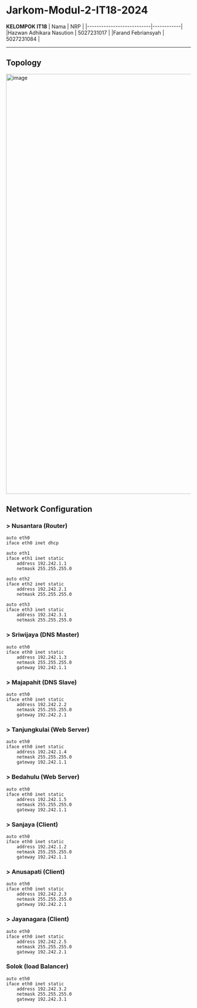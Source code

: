 # Jarkom-Modul-2-IT18-2024

**KELOMPOK IT18**
| Nama | NRP |
|---------------------------|------------|
|Hazwan Adhikara Nasution | 5027231017 |
|Farand Febriansyah | 5027231084 |

<hr>

## Topology
<img width="1146" alt="image" src="https://github.com/user-attachments/assets/c16fddad-bc8a-4822-bbed-d000f8f4b208">

## Network Configuration
### > Nusantara (Router)
```
auto eth0
iface eth0 inet dhcp

auto eth1
iface eth1 inet static
	address 192.242.1.1
	netmask 255.255.255.0

auto eth2
iface eth2 inet static
	address 192.242.2.1
	netmask 255.255.255.0

auto eth3
iface eth3 inet static
	address 192.242.3.1
	netmask 255.255.255.0
```

### > Sriwijaya (DNS Master)
```
auto eth0
iface eth0 inet static
	address 192.242.1.3
	netmask 255.255.255.0
	gateway 192.242.1.1
```

### > Majapahit (DNS Slave)
```
auto eth0
iface eth0 inet static
	address 192.242.2.2
	netmask 255.255.255.0
	gateway 192.242.2.1
```
### > Tanjungkulai (Web Server)
```
auto eth0
iface eth0 inet static
	address 192.242.1.4
	netmask 255.255.255.0
	gateway 192.242.1.1
```

### > Bedahulu (Web Server)
```
auto eth0
iface eth0 inet static
	address 192.242.1.5
	netmask 255.255.255.0
	gateway 192.242.1.1
```

### > Sanjaya (Client)
```
auto eth0
iface eth0 inet static
	address 192.242.1.2
	netmask 255.255.255.0
	gateway 192.242.1.1
```
### > Anusapati (Client)
```
auto eth0
iface eth0 inet static
	address 192.242.2.3
	netmask 255.255.255.0
	gateway 192.242.2.1
```
### > Jayanagara (Client)
```
auto eth0
iface eth0 inet static
	address 192.242.2.5
	netmask 255.255.255.0
	gateway 192.242.2.1
```
### Solok (load Balancer)
```
auto eth0
iface eth0 inet static
	address 192.242.3.2
	netmask 255.255.255.0
	gateway 192.242.3.1
```
